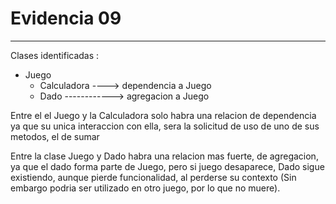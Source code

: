 # Evidencia 09
*******
Clases identificadas :
+ Juego
  + Calculadora ----> dependencia a Juego
  + Dado ------------> agregacion a Juego

Entre el el Juego y la Calculadora solo habra una relacion de dependencia
ya que su unica interaccion con ella, sera la solicitud de uso de uno de sus metodos,
el de sumar

Entre la clase Juego y Dado habra una relacion mas fuerte, de agregacion, ya que
el dado forma parte de Juego, pero si juego desaparece, Dado sigue existiendo,
aunque pierde funcionalidad, al perderse su contexto (Sin embargo podria ser
utilizado en otro juego, por lo que no muere).